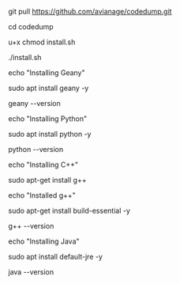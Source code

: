 git pull https://github.com/avianage/codedump.git

cd codedump

u+x chmod install.sh

./install.sh



echo "Installing Geany"

sudo apt install geany -y

geany --version

echo "Installing Python"

sudo apt install python -y

python --version

echo "Installing C++"

sudo apt-get install g++

echo "Installed g++"

sudo apt-get install build-essential -y

g++ --version

echo "Installing Java"

sudo apt install default-jre -y

java --version
